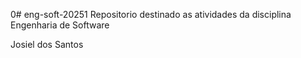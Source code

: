 0# eng-soft-20251
Repositorio destinado as atividades da disciplina Engenharia de Software

Josiel dos Santos 



